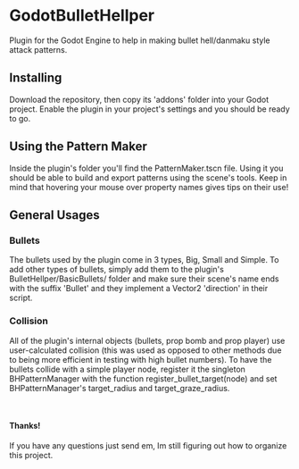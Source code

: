 # GodotBulletHellper
Plugin for the Godot Engine to help in making bullet hell/danmaku style attack patterns.

## Installing 
Download the repository, then copy its 'addons' folder into your Godot project. Enable the plugin in your project's settings and you should be ready to go.

## Using the Pattern Maker
Inside the plugin's folder you'll find the PatternMaker.tscn file. Using it you should be able to build and export patterns using the scene's tools. Keep in mind that hovering your mouse over property names gives tips on their use!

## General Usages

### Bullets
The bullets used by the plugin come in 3 types, Big, Small and Simple. To add other types of bullets, simply add them to the plugin's BulletHellper/BasicBullets/ folder and make sure their scene's name ends with the suffix 'Bullet' and they implement a Vector2 'direction' in their script.

### Collision
All of the plugin's internal objects (bullets, prop bomb and prop player) use user-calculated collision (this was used as opposed to other methods due to being more efficient in testing with high bullet numbers). To have the bullets collide with a simple player node, register it the singleton BHPatternManager with the function register_bullet_target(node) and set BHPatternManager's target_radius and target_graze_radius.

<br/>

#### Thanks!
If you have any questions just send em, Im still figuring out how to organize this project.
